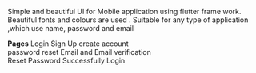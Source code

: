 Simple and beautiful UI for Mobile application using flutter frame work.
Beautiful fonts and colours are used .
Suitable for any type of application ,which use name, password and email 

**Pages**
Login 
Sign Up 
create account  
password reset
Email and Email verification  
Reset Password 
Successfully Login 



